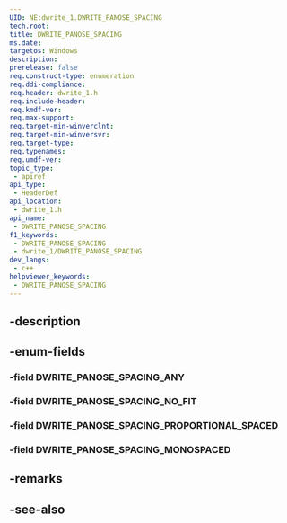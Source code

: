 ```yaml
---
UID: NE:dwrite_1.DWRITE_PANOSE_SPACING
tech.root: 
title: DWRITE_PANOSE_SPACING
ms.date: 
targetos: Windows
description: 
prerelease: false
req.construct-type: enumeration
req.ddi-compliance: 
req.header: dwrite_1.h
req.include-header: 
req.kmdf-ver: 
req.max-support: 
req.target-min-winverclnt: 
req.target-min-winversvr: 
req.target-type: 
req.typenames: 
req.umdf-ver: 
topic_type:
 - apiref
api_type:
 - HeaderDef
api_location:
 - dwrite_1.h
api_name:
 - DWRITE_PANOSE_SPACING
f1_keywords:
 - DWRITE_PANOSE_SPACING
 - dwrite_1/DWRITE_PANOSE_SPACING
dev_langs:
 - c++
helpviewer_keywords:
 - DWRITE_PANOSE_SPACING
---
```


## -description

## -enum-fields

### -field DWRITE_PANOSE_SPACING_ANY

### -field DWRITE_PANOSE_SPACING_NO_FIT

### -field DWRITE_PANOSE_SPACING_PROPORTIONAL_SPACED

### -field DWRITE_PANOSE_SPACING_MONOSPACED

## -remarks

## -see-also

